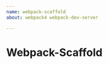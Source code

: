 ```yaml
---
name: webpack-scaffold
about: webpack4 webpack-dev-server

---
```


<!DOCTYPE html>
<html>
    <head>
        <meta http-equiv="Content-Type" content="text/html; charset=UTF-8">
        <meta http-equiv="X-UA-Compatible" content="IE=edge,Chrome=1">
        <meta name="renderer" content="webkit">
        <meta name="viewport" content="width=device-width,initial-scale=1.0,minimum-scale=1.0,maximum-scale=1.0,user-scalable=no">
        <meta name="keywords" content="webpack es6 前端方案 less ">
        <meta name="description" content="最简单的前端方案脚手架">
        <meta charset="UTF-8" />
        <title>
              最简单的前端方案脚手架
        </title>
    </head>
    <body class="">
        <h1 class="text-center header-bg">
            <span>
                Webpack-Scaffold    
            <span>
        </h1>
    </body>
</html>
